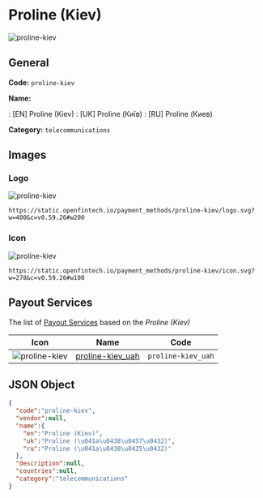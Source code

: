 
# Proline (Kiev) 
![proline-kiev](https://static.openfintech.io/payment_methods/proline-kiev/logo.svg?w=400&c=v0.59.26#w200)  

## General 
**Code:** `proline-kiev` 
 
**Name:** 
 
:	[EN] Proline (Kiev) 
:	[UK] Proline (Київ) 
:	[RU] Proline (Киев) 
 
**Category:** `telecommunications` 
 

## Images 

### Logo 
![proline-kiev](https://static.openfintech.io/payment_methods/proline-kiev/logo.svg?w=400&c=v0.59.26#w200)  

```
https://static.openfintech.io/payment_methods/proline-kiev/logo.svg?w=400&c=v0.59.26#w200
```  

### Icon 
![proline-kiev](https://static.openfintech.io/payment_methods/proline-kiev/icon.svg?w=278&c=v0.59.26#w100)  

```
https://static.openfintech.io/payment_methods/proline-kiev/icon.svg?w=278&c=v0.59.26#w100
```  

## Payout Services 
 
The list of [Payout Services](/payout-services/) based on the _Proline (Kiev)_ 

|Icon|Name|Code| 
|:---:|:---:|:---:| 
|![proline-kiev](https://static.openfintech.io/payout_methods/proline-kiev/icon.svg?w=278&c=v0.59.26#w40) |[proline-kiev_uah](/payout-services/proline-kiev_uah/)|`proline-kiev_uah`| 
 

## JSON Object 

```json
{
  "code":"proline-kiev",
  "vendor":null,
  "name":{
    "en":"Proline (Kiev)",
    "uk":"Proline (\u041a\u0438\u0457\u0432)",
    "ru":"Proline (\u041a\u0438\u0435\u0432)"
  },
  "description":null,
  "countries":null,
  "category":"telecommunications"
}
```  
